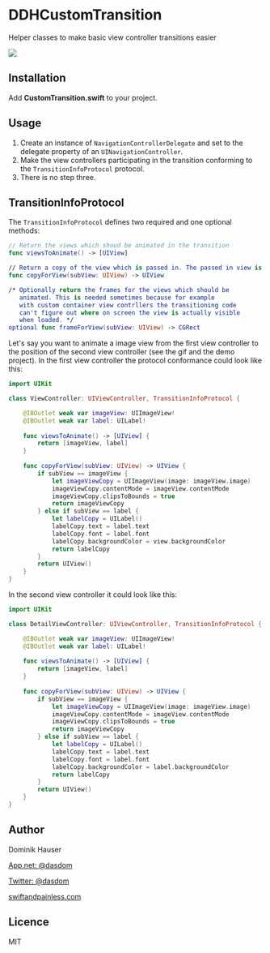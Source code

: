 # DDHCustomTransition
Helper classes to make basic view controller transitions easier 

![](https://raw.githubusercontent.com/dasdom/DDHCustomTransition/master/DDHCustomTransition/what.gif)

## Installation
Add **CustomTransition.swift** to your project.

## Usage
1. Create an instance of `NavigationControllerDelegate` and set to the delegate property of an `UINavigationController`.
1. Make the view controllers participating in the transition conforming to the `TransitionInfoProtocol` protocol.
1. There is no step three.

## TransitionInfoProtocol
The `TransitionInfoProtocol` defines two required and one optional methods:

```swift
// Return the views which shoud be animated in the transition
func viewsToAnimate() -> [UIView]

// Return a copy of the view which is passed in. The passed in view is one of the views to animate
func copyForView(subView: UIView) -> UIView

/* Optionally return the frames for the views which should be
   animated. This is needed sometimes because for example
   with custom container view contrllers the transitioning code
   can't figure out where on screen the view is actually visible
   when loaded. */
optional func frameForView(subView: UIView) -> CGRect
```

Let's say you want to animate a image view from the first view controller to the position of the second view controller (see the gif and the demo project). In the first view controller the protocol conformance could look like this:

```swift
import UIKit

class ViewController: UIViewController, TransitionInfoProtocol {

    @IBOutlet weak var imageView: UIImageView!
    @IBOutlet weak var label: UILabel!
    
    func viewsToAnimate() -> [UIView] {
        return [imageView, label]
    }
    
    func copyForView(subView: UIView) -> UIView {
        if subView == imageView {
            let imageViewCopy = UIImageView(image: imageView.image)
            imageViewCopy.contentMode = imageView.contentMode
            imageViewCopy.clipsToBounds = true
            return imageViewCopy
        } else if subView == label {
            let labelCopy = UILabel()
            labelCopy.text = label.text
            labelCopy.font = label.font
            labelCopy.backgroundColor = view.backgroundColor
            return labelCopy
        }
        return UIView()
    }
}
```

In the second view controller it could look like this:

```swift
import UIKit

class DetailViewController: UIViewController, TransitionInfoProtocol {

    @IBOutlet weak var imageView: UIImageView!
    @IBOutlet weak var label: UILabel!
    
    func viewsToAnimate() -> [UIView] {
        return [imageView, label]
    }
    
    func copyForView(subView: UIView) -> UIView {
        if subView == imageView {
            let imageViewCopy = UIImageView(image: imageView.image)
            imageViewCopy.contentMode = imageView.contentMode
            imageViewCopy.clipsToBounds = true
            return imageViewCopy
        } else if subView == label {
            let labelCopy = UILabel()
            labelCopy.text = label.text
            labelCopy.font = label.font
            labelCopy.backgroundColor = label.backgroundColor
            return labelCopy
        }
        return UIView()
    }
}
```

## Author

Dominik Hauser

[App.net: @dasdom](https://alpha.app.net/dasdom)

[Twitter: @dasdom](https://twitter.com/dasdom)

[swiftandpainless.com](http://swiftandpainless.com)

## Licence

MIT
